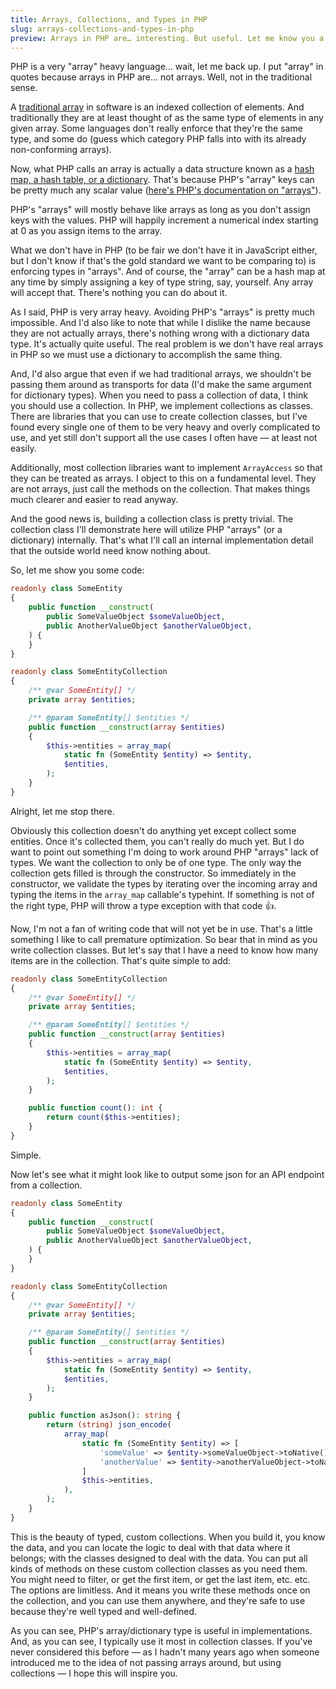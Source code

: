 ```yaml
---
title: Arrays, Collections, and Types in PHP
slug: arrays-collections-and-types-in-php
preview: Arrays in PHP are… interesting. But useful. Let me know you a really good use case for arrays as an implementation detail of a collection class…
---
```


PHP is a very "array" heavy language… wait, let me back up. I put "array" in quotes because arrays in PHP are… not arrays. Well, not in the traditional sense.

A [traditional array] in software is an indexed collection of elements. And traditionally they are at least thought of as the same type of elements in any given array. Some languages don't really enforce that they're the same type, and some do (guess which category PHP falls into with its already non-conforming arrays).

Now, what PHP calls an array is actually a data structure known as a [hash map, a hash table, or a dictionary]. That's because PHP's "array" keys can be pretty much any scalar value ([here's PHP's documentation on "arrays"][PHP Array Documentation]).

PHP's "arrays" will mostly behave like arrays as long as you don't assign keys with the values. PHP will happily increment a numerical index starting at 0 as you assign items to the array.

What we don't have in PHP (to be fair we don't have it in JavaScript either, but I don't know if that's the gold standard we want to be comparing to) is enforcing types in "arrays". And of course, the "array" can be a hash map at any time by simply assigning a key of type string, say, yourself. Any array will accept that. There's nothing you can do about it.

As I said, PHP is very array heavy. Avoiding PHP's "arrays" is pretty much impossible. And I'd also like to note that while I dislike the name because they are not actually arrays, there's nothing wrong with a dictionary data type. It's actually quite useful. The real problem is we don't have real arrays in PHP so we must use a dictionary to accomplish the same thing.

And, I'd also argue that even if we had traditional arrays, we shouldn't be passing them around as transports for data (I'd make the same argument for dictionary types). When you need to pass a collection of data, I think you should use a collection. In PHP, we implement collections as classes. There are libraries that you can use to create collection classes, but I've found every single one of them to be very heavy and overly complicated to use, and yet still don't support all the use cases I often have — at least not easily.

Additionally, most collection libraries want to implement `ArrayAccess` so that they can be treated as arrays. I object to this on a fundamental level. They are not arrays, just call the methods on the collection. That makes things much clearer and easier to read anyway.

And the good news is, building a collection class is pretty trivial. The collection class I'll demonstrate here will utilize PHP "arrays" (or a dictionary) internally. That's what I'll call an internal implementation detail that the outside world need know nothing about.

So, let me show you some code:

```php
readonly class SomeEntity
{
    public function __construct(
        public SomeValueObject $someValueObject,
        public AnotherValueObject $anotherValueObject,
    ) {
    }
}

readonly class SomeEntityCollection
{
    /** @var SomeEntity[] */
    private array $entities;

    /** @param SomeEntity[] $entities */
    public function __construct(array $entities)
    {
        $this->entities = array_map(
            static fn (SomeEntity $entity) => $entity,
            $entities,
        );
    }
}
```

Alright, let me stop there.

Obviously this collection doesn't do anything yet except collect some entities. Once it's collected them, you can't really do much yet. But I do want to point out something I'm doing to work around PHP "arrays" lack of types. We want the collection to only be of one type. The only way the collection gets filled is through the constructor. So immediately in the constructor, we validate the types by iterating over the incoming array and typing the items in the `array_map` callable's typehint. If something is not of the right type, PHP will throw a type exception with that code 👍.

Now, I'm not a fan of writing code that will not yet be in use. That's a little something I like to call premature optimization. So bear that in mind as you write collection classes. But let's say that I have a need to know how many items are in the collection. That's quite simple to add:

```php
readonly class SomeEntityCollection
{
    /** @var SomeEntity[] */
    private array $entities;

    /** @param SomeEntity[] $entities */
    public function __construct(array $entities)
    {
        $this->entities = array_map(
            static fn (SomeEntity $entity) => $entity,
            $entities,
        );
    }

    public function count(): int {
        return count($this->entities);
    }
}
```

Simple.

Now let's see what it might look like to output some json for an API endpoint from a collection.



```php
readonly class SomeEntity
{
    public function __construct(
        public SomeValueObject $someValueObject,
        public AnotherValueObject $anotherValueObject,
    ) {
    }
}

readonly class SomeEntityCollection
{
    /** @var SomeEntity[] */
    private array $entities;

    /** @param SomeEntity[] $entities */
    public function __construct(array $entities)
    {
        $this->entities = array_map(
            static fn (SomeEntity $entity) => $entity,
            $entities,
        );
    }

    public function asJson(): string {
        return (string) json_encode(
            array_map(
                static fn (SomeEntity $entity) => [
                    'someValue' => $entity->someValueObject->toNative(),
                    'anotherValue' => $entity->anotherValueObject->toNative(),
                ]
                $this->entities,
            ),
        );
    }
}
```

This is the beauty of typed, custom collections. When you build it, you know the data, and you can locate the logic to deal with that data where it belongs; with the classes designed to deal with the data. You can put all kinds of methods on these custom collection classes as you need them. You might need to filter, or get the first item, or get the last item, etc. etc. The options are limitless. And it means you write these methods once on the collection, and you can use them anywhere, and they're safe to use because they're well typed and well-defined.

As you can see, PHP's array/dictionary type is useful in implementations. And, as you can see, I typically use it most in collection classes. If you've never considered this before — as I hadn't many years ago when someone introduced me to the idea of not passing arrays around, but using collections — I hope this will inspire you.

[traditional array]: https://en.wikipedia.org/wiki/Array_(data_type)
[hash map, a hash table, or a dictionary]: https://en.wikipedia.org/wiki/Hash_table
[PHP Array Documentation]: https://www.php.net/manual/en/language.types.array.php
